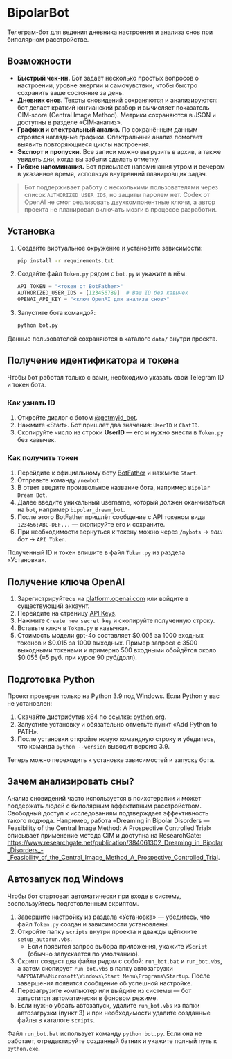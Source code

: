 # BipolarBot

Телеграм-бот для ведения дневника настроения и анализа снов при биполярном расстройстве.

## Возможности
* **Быстрый чек‑ин.** Бот задаёт несколько простых вопросов о настроении, уровне энергии и самочувствии, чтобы быстро сохранить ваше состояние за день.
* **Дневник снов.** Тексты сновидений сохраняются и анализируются: бот делает краткий юнгианский разбор и вычисляет показатель CIM‑score (Central Image Method). Метрики сохраняются в JSON и доступны в разделе «CIM‑анализ».
* **Графики и спектральный анализ.** По сохранённым данным строятся наглядные графики. Спектральный анализ помогает выявить повторяющиеся циклы настроения.
* **Экспорт и пропуски.** Все записи можно выгрузить в архив, а также увидеть дни, когда вы забыли сделать отметку.
* **Гибкие напоминания.** Бот присылает напоминания утром и вечером в указанное время, используя внутренний планировщик задач.

> Бот поддерживает работу с несколькими пользователями через список `AUTHORIZED_USER_IDS`,
> но защиты паролем нет. Codex от OpenAI не смог реализовать двухкомпонентные ключи, 
> а автор проекта не планировал включать мозги в процессе разработки.

## Установка
1. Создайте виртуальное окружение и установите зависимости:
   ```bash
   pip install -r requirements.txt
   ```
2. Создайте файл `Token.py` рядом с `bot.py` и укажите в нём:
   ```python
   API_TOKEN = "<токен от BotFather>"
   AUTHORIZED_USER_IDS = [123456789]  # Ваш ID без кавычек
   OPENAI_API_KEY = "<ключ OpenAI для анализа снов>"
   ```
3. Запустите бота командой:
   ```bash
   python bot.py
   ```

Данные пользователей сохраняются в каталоге `data/` внутри проекта.


## Получение идентификатора и токена
Чтобы бот работал только с вами, необходимо указать свой Telegram ID и токен бота.

### Как узнать ID
1. Откройте диалог с ботом [@getmyid_bot](https://t.me/getmyid_bot).
2. Нажмите «Start». Бот пришлёт два значения: `UserID` и `ChatID`.
3. Скопируйте число из строки **UserID** — его и нужно внести в `Token.py` без кавычек.

### Как получить токен
1. Перейдите к официальному боту [BotFather](https://t.me/BotFather) и нажмите `Start`.
2. Отправьте команду `/newbot`.
3. В ответ введите произвольное название бота, например `Bipolar Dream Bot`.
4. Далее введите уникальный username, который должен оканчиваться на `bot`, например `bipolar_dream_bot`.
5. После этого BotFather пришлёт сообщение с API токеном вида `123456:ABC-DEF...` — скопируйте его и сохраните.
6. При необходимости вернуться к токену можно через `/mybots` → *ваш бот* → `API Token`.

Полученный ID и токен впишите в файл `Token.py` из раздела «Установка».

## Получение ключа OpenAI
1. Зарегистрируйтесь на [platform.openai.com](https://platform.openai.com/) или войдите в существующий аккаунт.
2. Перейдите на страницу [API Keys](https://platform.openai.com/account/api-keys).
3. Нажмите `Create new secret key` и скопируйте полученную строку.
4. Вставьте ключ в `Token.py` в кавычках.
5. Стоимость модели gpt-4o составляет $0.005 за 1000 входных токенов и $0.015 за 1000 выходных.
   Пример запроса с 3500 выходными токенами и примерно 500 входными обойдётся около $0.055 (≈5 руб. при курсе 90 руб/долл).

## Подготовка Python
Проект проверен только на Python 3.9 под Windows. Если Python у вас не установлен:
1. Скачайте дистрибутив x64 по ссылке: [python.org](https://www.python.org/ftp/python/3.9.13/python-3.9.13-amd64.exe).
2. Запустите установку и обязательно отметьте пункт «Add Python to PATH».
3. После установки откройте новую командную строку и убедитесь, что команда `python --version` выводит версию 3.9.

Теперь можно переходить к установке зависимостей и запуску бота.

## Зачем анализировать сны?
Анализ сновидений часто используется в психотерапии и может поддержать людей с биполярным аффективным расстройством. Свободный доступ к исследованиям подтверждает эффективность такого подхода. Например, работа «Dreaming in Bipolar Disorders — Feasibility of the Central Image Method: A Prospective Controlled Trial» описывает применение метода CIM и доступна на ResearchGate: <https://www.researchgate.net/publication/384061302_Dreaming_in_Bipolar_Disorders_-_Feasibility_of_the_Central_Image_Method_A_Prospective_Controlled_Trial>.


## Автозапуск под Windows
Чтобы бот стартовал автоматически при входе в систему, воспользуйтесь подготовленным скриптом.

1. Завершите настройку из раздела «Установка» — убедитесь, что файл `Token.py` создан и зависимости установлены.
2. Откройте папку `scripts` внутри проекта и дважды щёлкните `setup_autorun.vbs`.
   * Если появится запрос выбора приложения, укажите `WScript` (обычно запускается по умолчанию).
3. Скрипт создаст два файла рядом с собой: `run_bot.bat` и `run_bot.vbs`,
   а затем скопирует `run_bot.vbs` в папку автозагрузки `%APPDATA%\Microsoft\Windows\Start Menu\Programs\Startup`.
   После завершения появится сообщение об успешной настройке.
4. Перезагрузите компьютер или выйдите из системы — бот запустится автоматически в фоновом режиме.
5. Если нужно убрать автозапуск, удалите `run_bot.vbs` из папки автозагрузки (пункт 3) и при необходимости удалите созданные файлы в каталоге `scripts`.

Файл `run_bot.bat` использует команду `python bot.py`. Если она не работает, отредактируйте созданный батник и укажите полный путь к `python.exe`.
